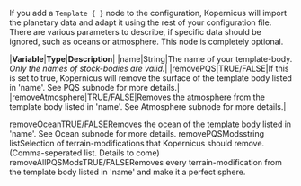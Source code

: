 <!--Subtitle: Filling in the gaps you leave-->
If you add a  `Template { }` node to the configuration, Kopernicus will import the planetary data and adapt it using the rest of your configuration file. There are various parameters to describe, if specific data should be ignored, such as oceans or atmosphere. This node is completely optional.

|**Variable**|**Type**|**Description**|
|name|String|The name of your template-body. *Only the names of stock-bodies are valid.*|
|removePQS|TRUE/FALSE|If this is set to true, Kopernicus will remove the surface of the template body listed in 'name'. See PQS subnode for more details.|
|removeAtmosphere|TRUE/FALSE|Removes the atmosphere from the template body listed in 'name'. See Atmosphere subnode for more details.|
<tr><td>removeOcean</td><td>TRUE/FALSE</td><td>Removes the ocean of the template body listed in 'name'. See Ocean subnode for more details.</td></tr>
<tr><td>removePQSMods</td><td>string list</td><td>Selection of terrain-modifications that Kopernicus should remove. (Comma-seperated list. Details to come)</td></tr>
<tr><td>removeAllPQSMods</td><td>TRUE/FALSE</td><td>Removes every terrain-modification from the template body listed in 'name' and make it a perfect sphere.</td></tr>

